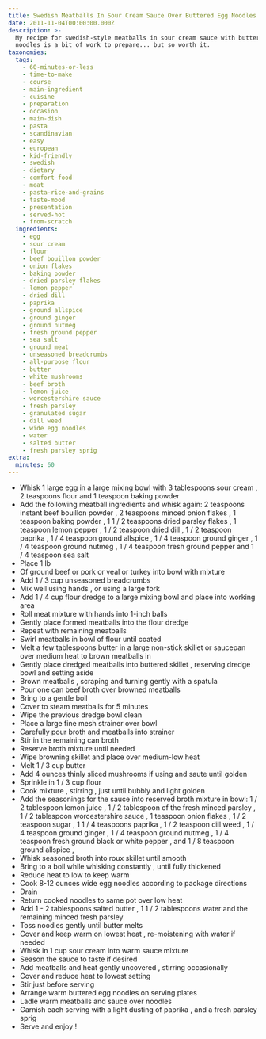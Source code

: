 ```yaml
---
title: Swedish Meatballs In Sour Cream Sauce Over Buttered Egg Noodles
date: 2011-11-04T00:00:00.000Z
description: >-
  My recipe for swedish-style meatballs in sour cream sauce with buttered
  noodles is a bit of work to prepare... but so worth it.
taxonomies:
  tags:
    - 60-minutes-or-less
    - time-to-make
    - course
    - main-ingredient
    - cuisine
    - preparation
    - occasion
    - main-dish
    - pasta
    - scandinavian
    - easy
    - european
    - kid-friendly
    - swedish
    - dietary
    - comfort-food
    - meat
    - pasta-rice-and-grains
    - taste-mood
    - presentation
    - served-hot
    - from-scratch
  ingredients:
    - egg
    - sour cream
    - flour
    - beef bouillon powder
    - onion flakes
    - baking powder
    - dried parsley flakes
    - lemon pepper
    - dried dill
    - paprika
    - ground allspice
    - ground ginger
    - ground nutmeg
    - fresh ground pepper
    - sea salt
    - ground meat
    - unseasoned breadcrumbs
    - all-purpose flour
    - butter
    - white mushrooms
    - beef broth
    - lemon juice
    - worcestershire sauce
    - fresh parsley
    - granulated sugar
    - dill weed
    - wide egg noodles
    - water
    - salted butter
    - fresh parsley sprig
extra:
  minutes: 60
---
```

 - Whisk 1 large egg in a large mixing bowl with 3 tablespoons sour cream , 2 teaspoons flour and 1 teaspoon baking powder
 - Add the following meatball ingredients and whisk again: 2 teaspoons instant beef bouillon powder , 2 teaspoons minced onion flakes , 1 teaspoon baking powder , 1 1 / 2 teaspoons dried parsley flakes , 1 teaspoon lemon pepper , 1 / 2 teaspoon dried dill , 1 / 2 teaspoon paprika , 1 / 4 teaspoon ground allspice , 1 / 4 teaspoon ground ginger , 1 / 4 teaspoon ground nutmeg , 1 / 4 teaspoon fresh ground pepper and 1 / 4 teaspoon sea salt
 - Place 1 lb
 - Of ground beef or pork or veal or turkey into bowl with mixture
 - Add 1 / 3 cup unseasoned breadcrumbs
 - Mix well using hands , or using a large fork
 - Add 1 / 4 cup flour dredge to a large mixing bowl and place into working area
 - Roll meat mixture with hands into 1-inch balls
 - Gently place formed meatballs into the flour dredge
 - Repeat with remaining meatballs
 - Swirl meatballs in bowl of flour until coated
 - Melt a few tablespoons butter in a large non-stick skillet or saucepan over medium heat to brown meatballs in
 - Gently place dredged meatballs into buttered skillet , reserving dredge bowl and setting aside
 - Brown meatballs , scraping and turning gently with a spatula
 - Pour one can beef broth over browned meatballs
 - Bring to a gentle boil
 - Cover to steam meatballs for 5 minutes
 - Wipe the previous dredge bowl clean
 - Place a large fine mesh strainer over bowl
 - Carefully pour broth and meatballs into strainer
 - Stir in the remaining can broth
 - Reserve broth mixture until needed
 - Wipe browning skillet and place over medium-low heat
 - Melt 1 / 3 cup butter
 - Add 4 ounces thinly sliced mushrooms if using and saute until golden
 - Sprinkle in 1 / 3 cup flour
 - Cook mixture , stirring , just until bubbly and light golden
 - Add the seasonings for the sauce into reserved broth mixture in bowl: 1 / 2 tablespoon lemon juice , 1 / 2 tablespoon of the fresh minced parsley , 1 / 2 tablespoon worcestershire sauce , 1 teaspoon onion flakes , 1 / 2 teaspoon sugar , 1 1 / 4 teaspoons paprika , 1 / 2 teaspoon dill weed , 1 / 4 teaspoon ground ginger , 1 / 4 teaspoon ground nutmeg , 1 / 4 teaspoon fresh ground black or white pepper , and 1 / 8 teaspoon ground allspice ,
 - Whisk seasoned broth into roux skillet until smooth
 - Bring to a boil while whisking constantly , until fully thickened
 - Reduce heat to low to keep warm
 - Cook 8-12 ounces wide egg noodles according to package directions
 - Drain
 - Return cooked noodles to same pot over low heat
 - Add 1 - 2 tablespoons salted butter , 1 1 / 2 tablespoons water and the remaining minced fresh parsley
 - Toss noodles gently until butter melts
 - Cover and keep warm on lowest heat , re-moistening with water if needed
 - Whisk in 1 cup sour cream into warm sauce mixture
 - Season the sauce to taste if desired
 - Add meatballs and heat gently uncovered , stirring occasionally
 - Cover and reduce heat to lowest setting
 - Stir just before serving
 - Arrange warm buttered egg noodles on serving plates
 - Ladle warm meatballs and sauce over noodles
 - Garnish each serving with a light dusting of paprika , and a fresh parsley sprig
 - Serve and enjoy !
